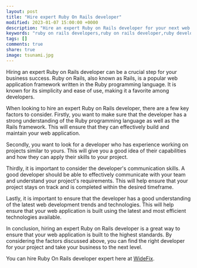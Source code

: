 ```yaml
---
layout: post
title: "Hire expert Ruby On Rails developer"
modified: 2023-01-07 15:00:00 +0000
description: "Hire an expert Ruby on Rails developer for your next web application project. Our experienced developers have a deep understanding of the Ruby programming language and Rails framework, and have a proven track record of delivering high-quality, efficient web applications. We specialize in communication and staying up-to-date with the latest web development trends and technologies. Contact us today to discuss your project needs."
keywords: "ruby on rails developers,ruby on rails developer,ruby developer,ruby developers,ror developer,rails developer,ruby on rails freelance,ruby on rails development company,hire ruby on rails developer,rails developers,ruby on rails developers for hire,hire ror developer,hire rails developer,hire ruby on rails developers,hire ruby developers,find ruby on rails developers,ruby rails developers,developer ruby on rails,where to find ruby on rails developers,hire ruby on rails programmer,looking for ruby on rails developer,top ruby on rails developers,ruby on rails programmers,ruby on rails programmer,rails programmers,find rails developers,rails programmer,ruby on rails developer needed,ruby on rails engineer,freelance ruby on rails developer,ruby and rails developer,ruby rails developer,ruby on rails development firms,hiring ruby on rails developers,hire ruby on rails,ruby web developer,hire ror developers,what is ruby on rails developer,rails gigs,best ruby on rails developers,hire rails developers,ruby-on-rails developer,ruby on rails gigs,ror programmers,ruby on rails candidates,rails freelance developer,ruby on rails freelancers,ruby on rails coders"
tags: []
comments: true
share: true
image: tsunami.jpg
---
```


Hiring an expert Ruby on Rails developer can be a crucial step for your business success. Ruby on Rails, also known as Rails, is a popular web application framework written in the Ruby programming language. It is known for its simplicity and ease of use, making it a favorite among developers.


When looking to hire an expert Ruby on Rails developer, there are a few key factors to consider. Firstly, you want to make sure that the developer has a strong understanding of the Ruby programming language as well as the Rails framework. This will ensure that they can effectively build and maintain your web application.


Secondly, you want to look for a developer who has experience working on projects similar to yours. This will give you a good idea of their capabilities and how they can apply their skills to your project.


Thirdly, it is important to consider the developer's communication skills. A good developer should be able to effectively communicate with your team and understand your project's requirements. This will help ensure that your project stays on track and is completed within the desired timeframe.


Lastly, it is important to ensure that the developer has a good understanding of the latest web development trends and technologies. This will help ensure that your web application is built using the latest and most efficient technologies available.


In conclusion, hiring an expert Ruby on Rails developer is a great way to ensure that your web application is built to the highest standards. By considering the factors discussed above, you can find the right developer for your project and take your business to the next level.

You can hire Ruby On Rails developer expert here at [WideFix](https://widefix.com/).
